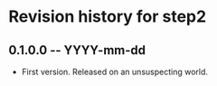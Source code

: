# Revision history for step2

## 0.1.0.0 -- YYYY-mm-dd

* First version. Released on an unsuspecting world.
